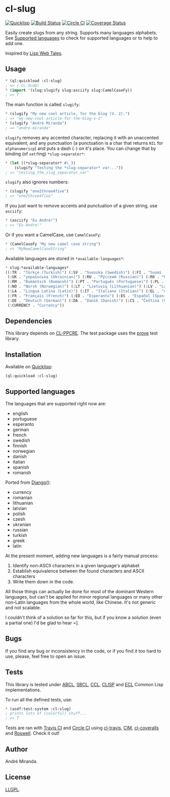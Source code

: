 # cl-slug
[![Quicklisp](http://quickdocs.org/badge/cl-slug.svg)](http://quickdocs.org/cl-slug/)
[![Build Status](https://travis-ci.org/EuAndreh/cl-slug.svg?branch=master)](https://travis-ci.org/EuAndreh/cl-slug)
[![Circle CI](https://circleci.com/gh/EuAndreh/cl-slug.svg?style=svg)](https://circleci.com/gh/EuAndreh/cl-slug)
[![Coverage Status](https://coveralls.io/repos/EuAndreh/cl-slug/badge.svg?branch=master)](https://coveralls.io/r/EuAndreh/cl-slug?branch=master)

Easily create slugs from any string. Supports many languages alphabets. See [Supported languages](#supported-languages) to check for supported languages or to help to add one.

Inspired by [Lisp Web Tales](http://lispwebtales.ppenev.com/chap05.html#leanpub-auto-rewriting-the-routes).

## Usage
```lisp
* (ql:quickload :cl-slug)
; => (:CL-SLUG)
* (import '(slug:slugify slug:asciify slug:CamelCaseFy))
; => T
```

The main function is called `slugify`:

```lisp
* (slugify "My new cool article, for the blog (V. 2).")
; => "my-new-cool-article-for-the-blog-v-2"
* (slugify "André Miranda")
; => "andre-miranda"
```

`slugify` removes any accented character, replacing it with an unaccented equivalent, and any punctuation (a punctuation is a char that returns `NIL` for `alphanumericp`) and puts a dash (`-`) on it's place. You can change that by binding (of `setf`ing) `*slug-separator*`:

```lisp
* (let ((*slug-separator* #\_))
    (slugify "Testing the *slug-separator* var..."))
; => "testing_the_slug_separator_var"
```

`slugify` also ignores numbers:

```lisp
* (slugify "one2three4five")
; => "one2three4five"
```

If you just want to remove accents and punctuation of a given string, use `asciify`:

```lisp
* (asciify "Eu André!")
; => "Eu Andre!"
```

Or if you want a CamelCase, use `CamelCaseFy`:

```lisp
* (CamelCaseFy "My new camel case string")
; => "MyNewCamelCaseString"
```

Available languages are stored in `*available-languages*`:
```lisp
* slug:*available-languages*
((:TR . "Türkçe (Turkish)") (:SV . "Svenska (Swedish)") (:FI . "Suomi (Finnish)") 
 (:UK . "українська (Ukrainian)") (:RU . "Ру́сский (Russian)") (:RO . "Română (Romanian)")
 (:RM . "Rumàntsch (Romansh)") (:PT . "Português (Portuguese)") (:PL . "Polski (Polish)")
 (:NO . "Norsk (Norwegian)") (:LT . "Lietuvių (Lithuanian)") (:LV . "Latviešu (Latvian)")
 (:LA . "Lingua Latīna (Latin)") (:IT . "Italiano (Italian)") (:EL . "ελληνικά (Greek)")
 (:FR . "Français (French)") (:EO . "Esperanto") (:ES . "Español (Spanish)") (:EN . "English")
 (:DE . "Deutsch (German)") (:DA . "Dansk (Danish)") (:CS . "Čeština (Czech)")
 (:CURRENCY . "Currency"))
```

## Dependencies

This library depends on [CL-PPCRE](http://weitz.de/cl-ppcre). The test package uses the [prove](https://github.com/fukamachi/prove) test library.

## Installation
Available on [Quicklisp](http://quicklisp.org):
```
(ql:quickload :cl-slug)
```

## Supported languages
The languages that are supported right now are:
- english
- portuguese
- esperanto
- german
- french
- swedish
- finnish
- norwegian
- danish
- italian
- spanish
- romansh

Ported from [Django](https://code.djangoproject.com/browser/django/trunk/django/contrib/admin/media/js/urlify.js)():
- currency
- romanian
- lithuanian
- latvian
- polish
- czesh
- ukranian
- russian
- turkish
- greek
- latin

At the present moment, adding new languages is a fairly manual process:
  1. Identify non-ASCII characters in a given language's alphabet
  2. Establish equivalence between the found characters and ASCII characters
  3. Write them down in the code.

All those things can actually be done for most of the dominant Western languages, but can't be applied for minor regional languages or many other non-Latin languages from the whole world, like Chinese. It's not generic and not scalable.

I couldn't think of a solution so far for this, but if you know a solution (even a partial one) I'd be glad to hear =].

## Bugs
If you find any bug or inconsistency in the code, or if you find it too hard to use, please, feel free to open an issue.

## Tests
This library is tested under [ABCL](https://common-lisp.net/project/armedbear/), [SBCL](http://www.sbcl.org/), [CCL](http://ccl.clozure.com/), [CLISP](http://www.clisp.org/) and [ECL](https://common-lisp.net/project/ecl/) Common Lisp implementations.

To run all the defined tests, use:
```lisp
* (asdf:test-system :cl-slug)
; prints lots of (colorful) stuff...
; => T
```

Tests are ran with [Travis CI](https://travis-ci.org/EuAndreh/cl-slug) and [Circle CI](https://circleci.com/gh/EuAndreh/cl-slug) using [cl-travis](https://github.com/luismbo/cl-travis), [CIM](https://github.com/KeenS/CIM), [cl-coveralls](https://github.com/fukamachi/cl-coveralls) and [Roswell](https://github.com/snmsts/roswell). Check it out!

## Author
André Miranda.

## License
[LLGPL](https://tldrlegal.com/license/lisp-lesser-general-public-license#fulltext).
